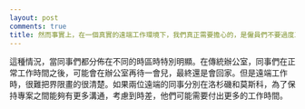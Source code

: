 ```yaml
---
layout: post
comments: true
title: 然而事實上，在一個真實的遠端工作環境下，我們真正需要擔心的，是僱員們不要過度工作。
---
```




這種情況，當同事們都分佈在不同的時區時特別明顯。在傳統辦公室，同事們在正常工作時間之後，可能會在辦公室再待一會兒，最終還是會回家。但是遠端工作時，很難把界限畫的很清楚。如果兩位遠端的同事分別在洛杉磯和莫斯科，為了保持專案之間能夠有更多溝通，考慮到時差，他們可能需要付出更多的工作時間。

